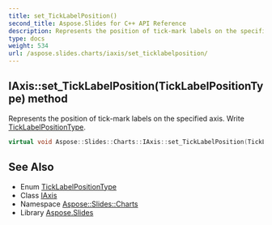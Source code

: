 ```yaml
---
title: set_TickLabelPosition()
second_title: Aspose.Slides for C++ API Reference
description: Represents the position of tick-mark labels on the specified axis. Write TickLabelPositionType.
type: docs
weight: 534
url: /aspose.slides.charts/iaxis/set_ticklabelposition/
---
```

## IAxis::set_TickLabelPosition(TickLabelPositionType) method


Represents the position of tick-mark labels on the specified axis. Write [TickLabelPositionType](../../ticklabelpositiontype/).

```cpp
virtual void Aspose::Slides::Charts::IAxis::set_TickLabelPosition(TickLabelPositionType value)=0
```

## See Also

* Enum [TickLabelPositionType](../../ticklabelpositiontype/)
* Class [IAxis](../)
* Namespace [Aspose::Slides::Charts](../../)
* Library [Aspose.Slides](../../../)